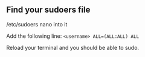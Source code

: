 ## Find your sudoers file

/etc/sudoers
nano into it

Add the following line: 
`
<username> ALL=(ALL:ALL) ALL
`

Reload your terminal and you should be able to sudo. 
